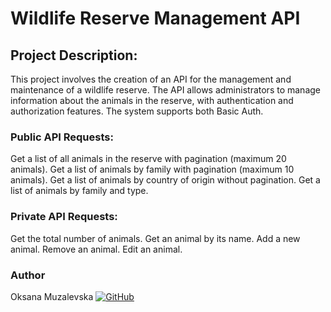 # Wildlife Reserve Management API

## Project Description:
This project involves the creation of an API for the management and maintenance of a wildlife reserve. The API allows administrators to manage information about the animals in the reserve, with authentication and authorization features. The system supports both Basic Auth.

### Public API Requests:
Get a list of all animals in the reserve with pagination (maximum 20 animals).
Get a list of animals by family with pagination (maximum 10 animals).
Get a list of animals by country of origin without pagination.
Get a list of animals by family and type.

### Private API Requests:
Get the total number of animals.
Get an animal by its name.
Add a new animal.
Remove an animal.
Edit an animal.

### Author
Oksana Muzalevska
[![GitHub](https://img.shields.io/badge/-GitHub-333?style=for-the-badge&logo=GitHub&logoColor=fff)](https://github.com/omuzalevska)